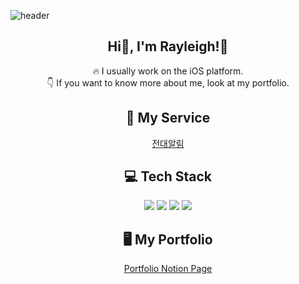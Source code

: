 ![header](https://capsule-render.vercel.app/api?type=venom&height=300&color=gradient&text=Software%20Engineer&section=header&fontAlign=50&textBg=false&desc=interested%20in%20iOS&descAlignY=59&fontSize=50&descSize=25&fontAlignY=46)

<h2 align="center"> Hi👋, I'm Rayleigh!🤗</h1>
<p align="center">
🔥 I usually work on the iOS platform.<br/>
👇 If you want to know more about me, look at my portfolio.<br/>
</p>

<h2 align="center">🚀 My Service</h2>
<p align="center">
<a href="https://wackitlab.notion.site/469d2c23433c48cca6965c3573058397?pvs=4">전대알림</a><br/>
</p>

<h2 align="center">💻 Tech Stack</h2>
<p align="center">
    <img src="https://img.shields.io/badge/iOS-000000?style=for-the-badge&logo=apple&logoColor=white" />
    <img src="https://img.shields.io/badge/Swift-FA7343?style=for-the-badge&logo=swift&logoColor=white" />
    <img src="https://img.shields.io/badge/Django-092E20?style=for-the-badge&logo=django&logoColor=white"/>
    <img src="https://img.shields.io/badge/Python-3776AB?style=for-the-badge&logo=Python&logoColor=white"/>
</p>

<h2 align="center">🖥️ My Portfolio</h2>
<p align="center">
    <a href="https://www.notion.so/0003949445c346c390adae5aa798f226?pvs=4">Portfolio Notion Page</a>
</p>